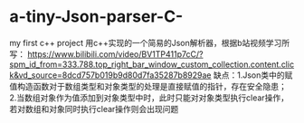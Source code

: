 # a-tiny-Json-parser-C-
my first c++ project
用c++实现的一个简易的Json解析器，根据b站视频学习所写：
https://www.bilibili.com/video/BV1TP411p7cC/?spm_id_from=333.788.top_right_bar_window_custom_collection.content.click&vd_source=8dcd757b019b9d80d7fa35287b8929ae
缺点：1.Json类中的赋值构造函数对于数组类型和对象类型的处理是直接赋值的指针，存在安全隐患；
      2.当数组对象作为值添加到对象类型中时，此时只能对对象类型执行clear操作，若对数组和对象同时执行clear操作则会出现问题
